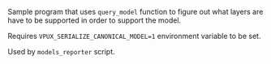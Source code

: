 Sample program that uses `query_model` function to figure out what layers are have to be supported in order to support the model.

Requires `VPUX_SERIALIZE_CANONICAL_MODEL=1` environment variable to be set.

Used  by `models_reporter` script.
